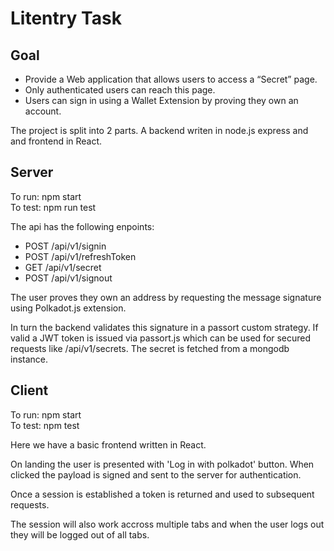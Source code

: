 <h1>Litentry Task</h1>
<h2>Goal</h2>
<ul>
	<li>Provide a Web application that allows users to access a “Secret” page.</li>
	<li>Only authenticated users can reach this page.</li>
	<li>Users can sign in using a Wallet Extension by proving they own an account.</li>
</ul>
 
The project is split into 2 parts. A backend writen in node.js express and and frontend in React.
 
<h2>Server</h2>

To run: npm start <br />
To test: npm run test

The api has the following enpoints:
<ul>
	<li>POST /api/v1/signin</li>
	<li>POST /api/v1/refreshToken</li>
	<li>GET /api/v1/secret</li>
	<li>POST /api/v1/signout</li>
</ul>

The user proves they own an address by requesting the message signature using Polkadot.js extension.

In turn the backend validates this signature in a passort custom strategy. If valid a JWT token is issued via passort.js which can be used for secured requests like /api/v1/secrets.
The secret is fetched from a mongodb instance.

<h2>Client</h2>

To run: npm start <br />
To test: npm test

Here we have a basic frontend written in React.

On landing the user is presented with 'Log in with polkadot' button. When clicked the payload is signed and sent to the server for authentication.

Once a session is established a token is returned and used to subsequent requests.

The session will also work accross multiple tabs and when the user logs out they will be logged out of all tabs.



